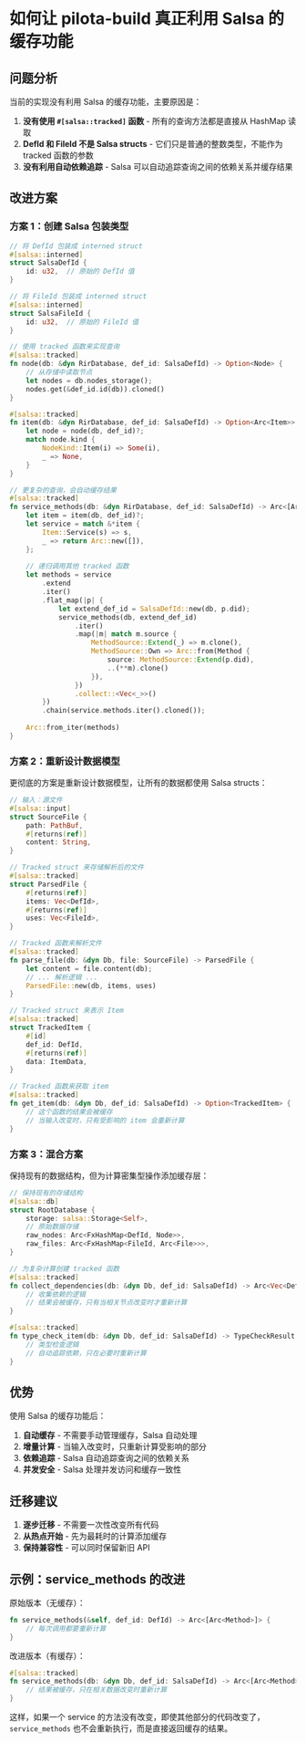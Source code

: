 # 如何让 pilota-build 真正利用 Salsa 的缓存功能

## 问题分析

当前的实现没有利用 Salsa 的缓存功能，主要原因是：

1. **没有使用 `#[salsa::tracked]` 函数** - 所有的查询方法都是直接从 HashMap 读取
2. **DefId 和 FileId 不是 Salsa structs** - 它们只是普通的整数类型，不能作为 tracked 函数的参数
3. **没有利用自动依赖追踪** - Salsa 可以自动追踪查询之间的依赖关系并缓存结果

## 改进方案

### 方案 1：创建 Salsa 包装类型

```rust
// 将 DefId 包装成 interned struct
#[salsa::interned]
struct SalsaDefId {
    id: u32,  // 原始的 DefId 值
}

// 将 FileId 包装成 interned struct  
#[salsa::interned]
struct SalsaFileId {
    id: u32,  // 原始的 FileId 值
}

// 使用 tracked 函数来实现查询
#[salsa::tracked]
fn node(db: &dyn RirDatabase, def_id: SalsaDefId) -> Option<Node> {
    // 从存储中读取节点
    let nodes = db.nodes_storage();
    nodes.get(&def_id.id(db)).cloned()
}

#[salsa::tracked]
fn item(db: &dyn RirDatabase, def_id: SalsaDefId) -> Option<Arc<Item>> {
    let node = node(db, def_id)?;
    match node.kind {
        NodeKind::Item(i) => Some(i),
        _ => None,
    }
}

// 更复杂的查询，会自动缓存结果
#[salsa::tracked]
fn service_methods(db: &dyn RirDatabase, def_id: SalsaDefId) -> Arc<[Arc<Method>]> {
    let item = item(db, def_id)?;
    let service = match &*item {
        Item::Service(s) => s,
        _ => return Arc::new([]),
    };
    
    // 递归调用其他 tracked 函数
    let methods = service
        .extend
        .iter()
        .flat_map(|p| {
            let extend_def_id = SalsaDefId::new(db, p.did);
            service_methods(db, extend_def_id)
                .iter()
                .map(|m| match m.source {
                    MethodSource::Extend(_) => m.clone(),
                    MethodSource::Own => Arc::from(Method {
                        source: MethodSource::Extend(p.did),
                        ..(**m).clone()
                    }),
                })
                .collect::<Vec<_>>()
        })
        .chain(service.methods.iter().cloned());
    
    Arc::from_iter(methods)
}
```

### 方案 2：重新设计数据模型

更彻底的方案是重新设计数据模型，让所有的数据都使用 Salsa structs：

```rust
// 输入：源文件
#[salsa::input]
struct SourceFile {
    path: PathBuf,
    #[returns(ref)]
    content: String,
}

// Tracked struct 来存储解析后的文件
#[salsa::tracked]
struct ParsedFile {
    #[returns(ref)]
    items: Vec<DefId>,
    #[returns(ref)]
    uses: Vec<FileId>,
}

// Tracked 函数来解析文件
#[salsa::tracked]
fn parse_file(db: &dyn Db, file: SourceFile) -> ParsedFile {
    let content = file.content(db);
    // ... 解析逻辑 ...
    ParsedFile::new(db, items, uses)
}

// Tracked struct 来表示 Item
#[salsa::tracked]
struct TrackedItem {
    #[id]
    def_id: DefId,
    #[returns(ref)]
    data: ItemData,
}

// Tracked 函数来获取 item
#[salsa::tracked]
fn get_item(db: &dyn Db, def_id: SalsaDefId) -> Option<TrackedItem> {
    // 这个函数的结果会被缓存
    // 当输入改变时，只有受影响的 item 会重新计算
}
```

### 方案 3：混合方案

保持现有的数据结构，但为计算密集型操作添加缓存层：

```rust
// 保持现有的存储结构
#[salsa::db]
struct RootDatabase {
    storage: salsa::Storage<Self>,
    // 原始数据存储
    raw_nodes: Arc<FxHashMap<DefId, Node>>,
    raw_files: Arc<FxHashMap<FileId, Arc<File>>>,
}

// 为复杂计算创建 tracked 函数
#[salsa::tracked]
fn collect_dependencies(db: &dyn Db, def_id: SalsaDefId) -> Arc<Vec<DefId>> {
    // 收集依赖的逻辑
    // 结果会被缓存，只有当相关节点改变时才重新计算
}

#[salsa::tracked]
fn type_check_item(db: &dyn Db, def_id: SalsaDefId) -> TypeCheckResult {
    // 类型检查逻辑
    // 自动追踪依赖，只在必要时重新计算
}
```

## 优势

使用 Salsa 的缓存功能后：

1. **自动缓存** - 不需要手动管理缓存，Salsa 自动处理
2. **增量计算** - 当输入改变时，只重新计算受影响的部分
3. **依赖追踪** - Salsa 自动追踪查询之间的依赖关系
4. **并发安全** - Salsa 处理并发访问和缓存一致性

## 迁移建议

1. **逐步迁移** - 不需要一次性改变所有代码
2. **从热点开始** - 先为最耗时的计算添加缓存
3. **保持兼容性** - 可以同时保留新旧 API

## 示例：service_methods 的改进

原始版本（无缓存）：
```rust
fn service_methods(&self, def_id: DefId) -> Arc<[Arc<Method>]> {
    // 每次调用都要重新计算
}
```

改进版本（有缓存）：
```rust
#[salsa::tracked]
fn service_methods(db: &dyn Db, def_id: SalsaDefId) -> Arc<[Arc<Method>]> {
    // 结果被缓存，只在相关数据改变时重新计算
}
```

这样，如果一个 service 的方法没有改变，即使其他部分的代码改变了，`service_methods` 也不会重新执行，而是直接返回缓存的结果。